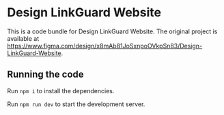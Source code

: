 
  # Design LinkGuard Website

  This is a code bundle for Design LinkGuard Website. The original project is available at https://www.figma.com/design/x8mAb81JoSxnpoOVkpSn83/Design-LinkGuard-Website.

  ## Running the code

  Run `npm i` to install the dependencies.

  Run `npm run dev` to start the development server.
  